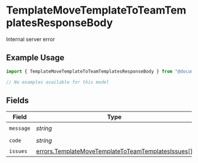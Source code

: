 # TemplateMoveTemplateToTeamTemplatesResponseBody

Internal server error

## Example Usage

```typescript
import { TemplateMoveTemplateToTeamTemplatesResponseBody } from "@documenso/sdk-typescript/models/errors";

// No examples available for this model
```

## Fields

| Field                                                                                                                  | Type                                                                                                                   | Required                                                                                                               | Description                                                                                                            |
| ---------------------------------------------------------------------------------------------------------------------- | ---------------------------------------------------------------------------------------------------------------------- | ---------------------------------------------------------------------------------------------------------------------- | ---------------------------------------------------------------------------------------------------------------------- |
| `message`                                                                                                              | *string*                                                                                                               | :heavy_check_mark:                                                                                                     | N/A                                                                                                                    |
| `code`                                                                                                                 | *string*                                                                                                               | :heavy_check_mark:                                                                                                     | N/A                                                                                                                    |
| `issues`                                                                                                               | [errors.TemplateMoveTemplateToTeamTemplatesIssues](../../models/errors/templatemovetemplatetoteamtemplatesissues.md)[] | :heavy_minus_sign:                                                                                                     | N/A                                                                                                                    |